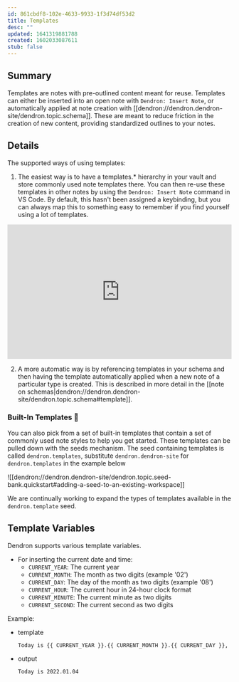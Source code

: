 ```yaml
---
id: 861cbdf8-102e-4633-9933-1f3d74df53d2
title: Templates
desc: ""
updated: 1641319881788
created: 1602033087611
stub: false
---
```


## Summary

Templates are notes with pre-outlined content meant for reuse. Templates can either be inserted into an open note with `Dendron: Insert Note`, or automatically applied at note creation with [[dendron://dendron.dendron-site/dendron.topic.schema]]. These are meant to reduce friction in the creation of new content, providing standardized outlines to your notes.

## Details

The supported ways of using templates:

1. The easiest way is to have a templates.\* hierarchy in your vault and store commonly used note templates there. You can then re-use these templates in other notes by using the `Dendron: Insert Note` command in VS Code. By default, this hasn't been assigned a keybinding, but you can always map this to something easy to remember if you find yourself using a lot of templates.

<div style="position: relative; padding-bottom: 59.900166389351085%; height: 0;"><iframe src="https://www.loom.com/embed/7de6f7aa9f474a0c8555e7d66928c3ac" frameborder="0" webkitallowfullscreen mozallowfullscreen allowfullscreen style="position: absolute; top: 0; left: 0; width: 100%; height: 100%;"></iframe></div>

2. A more automatic way is by referencing templates in your schema and then having the template automatically applied when a new note of a particular type is created. This is described in more detail in the [[note on schemas|dendron://dendron.dendron-site/dendron.topic.schema#template]].

### Built-In Templates 🚧

You can also pick from a set of built-in templates that contain a set of commonly used note styles to help you get started. These templates can be pulled down with the seeds mechanism. The seed containing templates is called `dendron.templates`, substitute `dendron.dendron-site` for `dendron.templates` in the example below

![[dendron://dendron.dendron-site/dendron.topic.seed-bank.quickstart#adding-a-seed-to-an-existing-workspace]]

We are continually working to expand the types of templates available in the `dendron.template` seed.

## Template Variables

Dendron supports various template variables.

- For inserting the current date and time:
    * `CURRENT_YEAR`: The current year
    * `CURRENT_MONTH`: The month as two digits (example '02')
    * `CURRENT_DAY`: The day of the month as two digits (example '08')
    * `CURRENT_HOUR`: The current hour in 24-hour clock format
    * `CURRENT_MINUTE`: The current minute as two digits
    * `CURRENT_SECOND`: The current second as two digits

Example:

- template
    ```jinja2
    Today is {{ CURRENT_YEAR }}.{{ CURRENT_MONTH }}.{{ CURRENT_DAY }},
    ```
- output
    ```
    Today is 2022.01.04
    ```